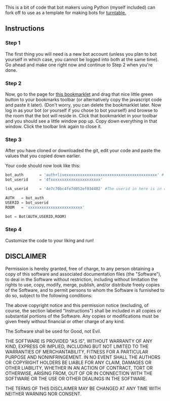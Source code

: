 This is a bit of code that bot makers using Python (myself included) can fork off to use as a template for making bots for [turntable.](http://turntable.fm)

## Instructions

### Step 1

The first thing you will need is a new bot account (unless you plan to bot yourself in which case, you cannot be logged into both at the same time). Go ahead and make one right now and continue to Step 2 when you're done.

### Step 2

Now, go to the page for [this bookmarklet](http://alaingilbert.github.com/Turntable-API/bookmarklet.html) and drag that nice little green button to your bookmarks toolbar (or alternatively copy the javascript code and paste it later). (Don't worry, you can delete the bookmarklet later. Now log in as your bot (or yourself if you chose to bot yourself) and browse to the room that the bot will reside in. Click that bookmarklet in your toolbar and you should see a little window pop up. Copy down everything in that window. Click the toolbar link again to close it.

### Step 3

After you have cloned or downloaded the git, edit your code and paste the values that you copied down earlier. 

Your code should now look like this:

```python
bot_auth       = 'auth+livexxxxxxxxxxxxxxxxxxxxxxxxxxxxxxxxxxxxxxxx' # LINE 14
bot_userid     = '4fxxxxxxxxxxxxxxxxxxxxxx'

lsk_userid     = '4e7c70bc4fe7d052ef034402' #The userid in here is in control of the bot. Rename the variable name if you wish.

AUTH   = bot_auth
USERID = bot_userid
ROOM   = 'xxxxxxxxxxxxxxxxxxxxxxxx'

bot = Bot(AUTH,USERID,ROOM)
```

### Step 4

Customize the code to your liking and run!

## DISCLAIMER

Permission is hereby granted, free of charge, to any person obtaining a copy of this software and associated documentation files (the "Software"), to deal in the Software without restriction, including without limitation the rights to use, copy, modify, merge, publish, and/or distribute freely copies of the Software, and to permit persons to whom the Software is furnished to do so, subject to the following conditions:

The above copyright notice and this permission notice (excluding, of course, the section labeled "Instructions") shall be included in all copies or substantial portions of the Software. Any copies or modifications must be given freely without financial or other charge of any kind.

The Software shall be used for Good, not Evil.

THE SOFTWARE IS PROVIDED "AS IS", WITHOUT WARRANTY OF ANY KIND, EXPRESS OR IMPLIED, INCLUDING BUT NOT LIMITED TO THE WARRANTIES OF MERCHANTABILITY, FITNESS FOR A PARTICULAR PURPOSE AND NONINFRINGEMENT. IN NO EVENT SHALL THE AUTHORS OR COPYRIGHT HOLDERS BE LIABLE FOR ANY CLAIM, DAMAGES OR OTHER LIABILITY, WHETHER IN AN ACTION OF CONTRACT, TORT OR OTHERWISE, ARISING FROM, OUT OF OR IN CONNECTION WITH THE SOFTWARE OR THE USE OR OTHER DEALINGS IN THE SOFTWARE. 

THE TERMS OF THIS DISCLAIMER MAY BE CHANGED AT ANY TIME WITH NEITHER WARNING NOR CONSENT.